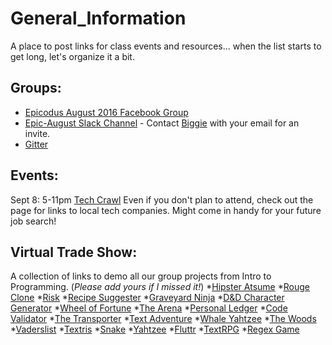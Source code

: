 # General_Information
A place to post links for class events and resources... when the list starts to get long, let's organize it a bit.

## Groups:
* [Epicodus August 2016 Facebook Group]( https://www.facebook.com/groups/1571490699820666)
* [Epic-August Slack Channel](https://epicaugust.slack.com) - Contact [Biggie](https://ayanapowell.github.io/code_review_1/) with your email for an invite.
* [Gitter](https://gitter.im/epicodus2016/Lobby)

## Events:
Sept 8: 5-11pm [Tech Crawl](http://www.techoregon.org/events/2016-techcrawl-portland) Even if you don't plan to attend, check out the page for links to local tech companies. Might come in handy for your future job search!

## Virtual Trade Show:
A collection of links to demo all our group projects from Intro to Programming. (*Please add yours if I missed it!*)
 	*[Hipster Atsume](https://ewajm.github.io/hipsterAtsume/)
 	*[Rouge Clone](https://eloavox.github.io/m1-group-project/)
 	*[Risk](https://karenfreemansmith.github.io/risk/)
 	*[Recipe Suggester](https://pyrrus.github.io/recipes-database/)
 	*[Graveyard Ninja](https://megankaluza.github.io/graveyard-ninja/)
 	*[D&D Character Generator](https://newkirks.github.io/Character-Generator/)
 	*[Wheel of Fortune](https://cmartinez84.github.io/wheel-of-fortune)
 	*[The Arena](https://garrettboggs.github.io/TheArena/)
 	*[Personal Ledger](https://downingforce.github.io/fisc/)
 	*[Code Validator](https://jkontiki.github.io/code-validator/)
 	*[The Transporter](https://thejensen.github.io/TheTransporter/)
 	*[Text Adventure](https://jontoler.github.io/JAABTeam/)
 	*[Whale Yahtzee](https://kjohnston1149.github.io/yahtzee/)
 	*[The Woods](https://khirsch.github.io/the-woods/)
 	*[Vaderslist](https://martincartledge.github.io/vaders-list/)
 	*[Textris](https://ryanapking.github.io/textris/)
 	*[Snake](https://grantsrb.github.io/snake/)
 	*[Yahtzee](https://iantwilcox91.github.io/YahtzeeGroupProject/)
 	*[Fluttr](http://www.corneezius.com/fluttr_v1/)
 	*[TextRPG](https://ianbaum.github.io/textrpg/)
 	*[Regex Game](https://komodotech.github.io/regexGame/)
